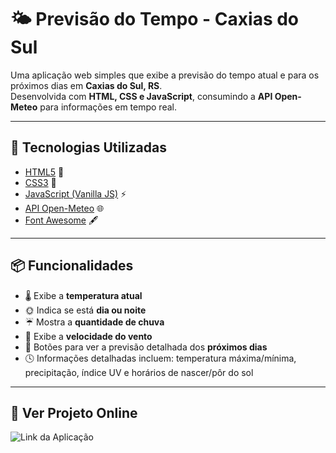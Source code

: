# 🌤️ Previsão do Tempo - Caxias do Sul

Uma aplicação web simples que exibe a previsão do tempo atual e para os próximos dias em **Caxias do Sul, RS**.  
Desenvolvida com **HTML, CSS e JavaScript**, consumindo a **API Open-Meteo** para informações em tempo real.

---

## 🚀 Tecnologias Utilizadas
- [HTML5](https://developer.mozilla.org/pt-BR/docs/Web/HTML) 📄  
- [CSS3](https://developer.mozilla.org/pt-BR/docs/Web/CSS) 🎨  
- [JavaScript (Vanilla JS)](https://developer.mozilla.org/pt-BR/docs/Web/JavaScript) ⚡  
- [API Open-Meteo](https://open-meteo.com/) 🌐  
- [Font Awesome](https://fontawesome.com/) 🖋️  

---

## 📦 Funcionalidades
- 🌡️ Exibe a **temperatura atual**  
- 🌞 Indica se está **dia ou noite**  
- ☔ Mostra a **quantidade de chuva**  
- 💨 Exibe a **velocidade do vento**  
- 📆 Botões para ver a previsão detalhada dos **próximos dias**  
- 🕓 Informações detalhadas incluem: temperatura máxima/mínima, precipitação, índice UV e horários de nascer/pôr do sol  

---

## 📸 Ver Projeto Online

![Link da Aplicação]()